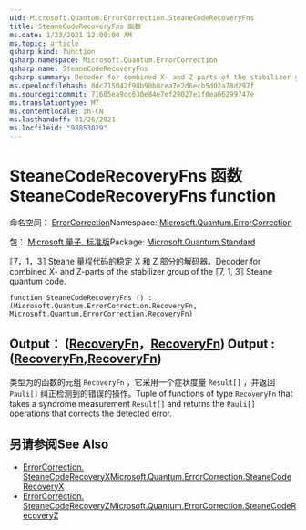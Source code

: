 ```yaml
---
uid: Microsoft.Quantum.ErrorCorrection.SteaneCodeRecoveryFns
title: SteaneCodeRecoveryFns 函数
ms.date: 1/23/2021 12:00:00 AM
ms.topic: article
qsharp.kind: function
qsharp.namespace: Microsoft.Quantum.ErrorCorrection
qsharp.name: SteaneCodeRecoveryFns
qsharp.summary: Decoder for combined X- and Z-parts of the stabilizer group of the ⟦7, 1, 3⟧ Steane quantum code.
ms.openlocfilehash: 8dc715042f98b90b8cea7e2d6ecb5d02a78d297f
ms.sourcegitcommit: 71605ea9cc630e84e7ef29027e1f0ea06299747e
ms.translationtype: MT
ms.contentlocale: zh-CN
ms.lasthandoff: 01/26/2021
ms.locfileid: "98853029"
---
```

# <a name="steanecoderecoveryfns-function"></a><span data-ttu-id="c870a-102">SteaneCodeRecoveryFns 函数</span><span class="sxs-lookup"><span data-stu-id="c870a-102">SteaneCodeRecoveryFns function</span></span>

<span data-ttu-id="c870a-103">命名空间： [ErrorCorrection](xref:Microsoft.Quantum.ErrorCorrection)</span><span class="sxs-lookup"><span data-stu-id="c870a-103">Namespace: [Microsoft.Quantum.ErrorCorrection](xref:Microsoft.Quantum.ErrorCorrection)</span></span>

<span data-ttu-id="c870a-104">包： [Microsoft 量子. 标准版](https://nuget.org/packages/Microsoft.Quantum.Standard)</span><span class="sxs-lookup"><span data-stu-id="c870a-104">Package: [Microsoft.Quantum.Standard](https://nuget.org/packages/Microsoft.Quantum.Standard)</span></span>


<span data-ttu-id="c870a-105">⟦7，1，3⟧ Steane 量程代码的稳定 X 和 Z 部分的解码器。</span><span class="sxs-lookup"><span data-stu-id="c870a-105">Decoder for combined X- and Z-parts of the stabilizer group of the ⟦7, 1, 3⟧ Steane quantum code.</span></span>

```qsharp
function SteaneCodeRecoveryFns () : (Microsoft.Quantum.ErrorCorrection.RecoveryFn, Microsoft.Quantum.ErrorCorrection.RecoveryFn)
```


## <a name="output--recoveryfnrecoveryfn"></a><span data-ttu-id="c870a-106">Output： ([RecoveryFn](xref:Microsoft.Quantum.ErrorCorrection.RecoveryFn)，[RecoveryFn](xref:Microsoft.Quantum.ErrorCorrection.RecoveryFn)) </span><span class="sxs-lookup"><span data-stu-id="c870a-106">Output : ([RecoveryFn](xref:Microsoft.Quantum.ErrorCorrection.RecoveryFn),[RecoveryFn](xref:Microsoft.Quantum.ErrorCorrection.RecoveryFn))</span></span>

<span data-ttu-id="c870a-107">类型为的函数的元组 `RecoveryFn` ，它采用一个症状度量 `Result[]` ，并返回 `Pauli[]` 纠正检测到的错误的操作。</span><span class="sxs-lookup"><span data-stu-id="c870a-107">Tuple of functions of type `RecoveryFn` that takes a syndrome measurement `Result[]` and returns the `Pauli[]` operations that corrects the detected error.</span></span>

## <a name="see-also"></a><span data-ttu-id="c870a-108">另请参阅</span><span class="sxs-lookup"><span data-stu-id="c870a-108">See Also</span></span>

- [<span data-ttu-id="c870a-109">ErrorCorrection. SteaneCodeRecoveryX</span><span class="sxs-lookup"><span data-stu-id="c870a-109">Microsoft.Quantum.ErrorCorrection.SteaneCodeRecoveryX</span></span>](xref:Microsoft.Quantum.ErrorCorrection.SteaneCodeRecoveryX)
- [<span data-ttu-id="c870a-110">ErrorCorrection. SteaneCodeRecoveryZ</span><span class="sxs-lookup"><span data-stu-id="c870a-110">Microsoft.Quantum.ErrorCorrection.SteaneCodeRecoveryZ</span></span>](xref:Microsoft.Quantum.ErrorCorrection.SteaneCodeRecoveryZ)